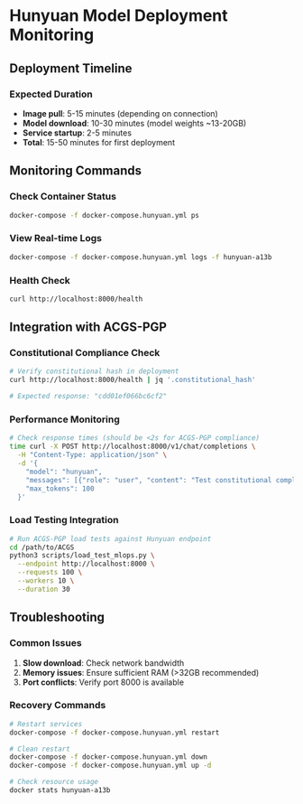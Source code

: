 # Hunyuan Model Deployment Monitoring

## Deployment Timeline

### Expected Duration

- **Image pull**: 5-15 minutes (depending on connection)
- **Model download**: 10-30 minutes (model weights ~13-20GB)
- **Service startup**: 2-5 minutes
- **Total**: 15-50 minutes for first deployment

## Monitoring Commands

### Check Container Status

```bash
docker-compose -f docker-compose.hunyuan.yml ps
```

### View Real-time Logs

```bash
docker-compose -f docker-compose.hunyuan.yml logs -f hunyuan-a13b
```

### Health Check

```bash
curl http://localhost:8000/health
```

## Integration with ACGS-PGP

### Constitutional Compliance Check

```bash
# Verify constitutional hash in deployment
curl http://localhost:8000/health | jq '.constitutional_hash'

# Expected response: "cdd01ef066bc6cf2"
```

### Performance Monitoring

```bash
# Check response times (should be <2s for ACGS-PGP compliance)
time curl -X POST http://localhost:8000/v1/chat/completions \
  -H "Content-Type: application/json" \
  -d '{
    "model": "hunyuan",
    "messages": [{"role": "user", "content": "Test constitutional compliance"}],
    "max_tokens": 100
  }'
```

### Load Testing Integration

```bash
# Run ACGS-PGP load tests against Hunyuan endpoint
cd /path/to/ACGS
python3 scripts/load_test_mlops.py \
  --endpoint http://localhost:8000 \
  --requests 100 \
  --workers 10 \
  --duration 30
```

## Troubleshooting

### Common Issues

1. **Slow download**: Check network bandwidth
2. **Memory issues**: Ensure sufficient RAM (>32GB recommended)
3. **Port conflicts**: Verify port 8000 is available

### Recovery Commands

```bash
# Restart services
docker-compose -f docker-compose.hunyuan.yml restart

# Clean restart
docker-compose -f docker-compose.hunyuan.yml down
docker-compose -f docker-compose.hunyuan.yml up -d

# Check resource usage
docker stats hunyuan-a13b
```
